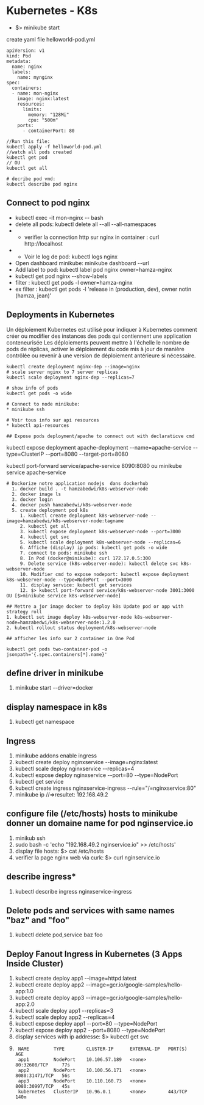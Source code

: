 # Kubernetes - K8s

* $> minikube start

create yaml file helloworld-pod.yml
````
apiVersion: v1
kind: Pod
metadata:
  name: nginx
  labels:
    name: mynginx
spec:
  containers:
  - name: mon-nginx
    image: nginx:latest
    resources:
      limits:
        memory: "128Mi"
        cpu: "500m"
    ports:
      - containerPort: 80
````

````
//Run this file:
kubectl apply -f helloworld-pod.yml
//watch all pods created
kubectl get pod
// OU
kubectl get all

# decribe pod vmd:
kubectl describe pod nginx

````
## Connect to pod nginx
* kubectl exec -it mon-nginx -- bash
* delete all pods:  kubectl delete all --all --all-namespaces
* * verifier la connection http sur nginx in container : curl http://localhost
* * Voir le log de pod: kubectl logs nginx
* Open dashboard minikube: minikube dashboard --url
* Add label to pod: kubectl label pod nginx owner=hamza-nginx
* kubectl get pod nginx --show-labels
*  filter : kubectl get pods -l owner=hamza-nginx
*  ex filter : kubectl get pods -l 'release in (production, dev), owner notin (hamza, jean)'

  ## Deployments in Kubernetes
  Un déploiement Kubernetes est utilisé pour indiquer à Kubernetes comment créer ou modifier des instances des pods qui contiennent une application conteneurisée
  Les déploiements peuvent mettre à l'échelle le nombre de pods de réplicas, activer le déploiement du code mis à jour de manière contrôlée ou revenir à une version de déploiement antérieure si nécessaire.
  ````
  kubectl create deployment nginx-dep --image=nginx
# scale server nginx to 7 server replicas
  kubectl scale deployment nginx-dep --replicas=7

# show info of pods
kubectl get pods -o wide

# Connect to node minikube:
 * minikube ssh

# Voir tous info sur api resources
  * kubectl api-resources

## Expose pods deployment/apache to connect out with declaraticve cmd
````
kubectl expose deployment apache-deployment --name=apache-service --type=ClusterIP --port=8080 --target-port=8080

kubectl port-forward service/apache-service 8090:8080
ou
minikube service apache-service

````
# Dockorize notre application nodejs  dans dockerhub
  1. docker build . -t hamzabedwi/k8s-webserver-node
  2. docker image ls
  3. docker login
  4. docker push hamzabedwi/k8s-webserver-node
  5. create deployment pod k8s
     1. kubectl create deployment k8s-webserver-node --image=hamzabedwi/k8s-webserver-node:tagname
     2. kubectl get all
     3. kubectl expose deployment k8s-webserver-node --port=3000
     4. kubectl get svc
     5. kubectl scale deployment k8s-webserver-node --replicas=6
     6. Affiche (display) ip pods: kubectl get pods -o wide
     7. connect to pods: minikube ssh
     8. In Pod (docker@minikube): curl 172.17.0.5:300
     9. Delete service (k8s-webserver-node): kubectl delete svc k8s-webserver-node
     10. Modifier cmd to expose nodeport: kubectl expose deployment k8s-webserver-node --type=NodePort --port=3000
     11. display service: kubectl get services
     12. $> kubectl port-forward service/k8s-webserver-node 3001:3000  OU [$>minikube service k8s-webserver-node]

## Mettre a jor image docker to deploy k8s Update pod or app with strategy roll
1. kubectl set image deploy k8s-webserver-node k8s-webserver-node=hamzabedwi/k8s-webserver-node:1.2.0
2. kubectl rollout status deployment/k8s-webserver-node

## afficher les info sur 2 container in One Pod

kubectl get pods two-container-pod -o jsonpath='{.spec.containers[*].name}'
````
## define driver in minikube
1. minikube start --driver=docker

## display namespace in k8s
1. kubectl get namespace

## Ingress
1. minikube addons enable ingress
2. kubectl create deploy nginxservice --image=nginx:latest
3. kubectl scale deploy nginxservice --replicas=4
4. kubectl expose deploy nginxservice --port=80 --type=NodePort
5. kubectl get service
6. kubectl create ingress nginxservice-ingress --rule="/=nginxservice:80"
7. minikube ip    //=>resultet: 192.168.49.2

  ## configure file (/etc/hosts) hosts to minikube donner un domaine name for pod nginservice.io
  1. minikub ssh
  2. sudo bash -c 'echo "192.168.49.2 nginservice.io" >> /etc/hosts'
  3. display file hosts: $> cat /etc/hosts
  4. verifier la page nginx web via curk: $> curl nginservice.io

## describe ingress*
1. kubectl describe ingress nginxservice-ingress

## Delete pods and services with same names "baz" and "foo"
1. kubectl delete pod,service baz foo

## Deploy Fanout Ingress in Kubernetes (3 Apps Inside Cluster)
1. kubectl create deploy app1 --image=httpd:latest
2. kubectl create deploy app2 --image=gcr.io/google-samples/hello-app:1.0
3. kubectl create deploy app3 --image=gcr.io/google-samples/hello-app:2.0
4. kubectl scale deploy app1 --replicas=3
5. kubectl scale deploy app2 --replicas=4
6. kubectl expose deploy app1 --port=80 --type=NodePort
7. kubectl expose deploy app2 --port=8080 --type=NodePort
8. display services with ip addresse: $> kubectl get svc
9. ````
    NAME         TYPE        CLUSTER-IP      EXTERNAL-IP   PORT(S)          AGE
    app1         NodePort    10.106.57.189   <none>        80:32608/TCP     77s
    app2         NodePort    10.100.56.171   <none>        8080:31471/TCP   56s
    app3         NodePort    10.110.160.73   <none>        8080:30997/TCP   45s
    kubernetes   ClusterIP   10.96.0.1       <none>        443/TCP          140m
  ````
